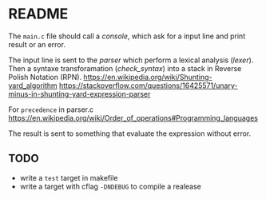 # README

The `main.c` file should call a *console*, which ask for a input line and print result or an error.

The input line is sent to the *parser* which perform a lexical analysis (*lexer*).
Then a syntaxe transforamation (*check_syntax*) into a stack in Reverse Polish Notation (RPN).
https://en.wikipedia.org/wiki/Shunting-yard_algorithm
https://stackoverflow.com/questions/16425571/unary-minus-in-shunting-yard-expression-parser

For `precedence` in parser.c https://en.wikipedia.org/wiki/Order_of_operations#Programming_languages


The result is sent to something that evaluate the expression without error.

## TODO

- write a `test` target in makefile
- write a target with cflag `-DNDEBUG` to compile a realease
